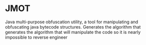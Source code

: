 JMOT
===

Java multi-purpose obfuscation utility, a tool for manipulating and obfuscating java bytecode structures. Generates the algorithm that generates the algorithm that will manipulate the code so it is nearly impossible to reverse engineer

